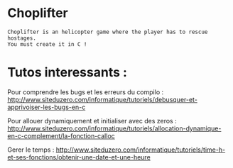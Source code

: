Choplifter
==========

	Choplifter is an helicopter game where the player has to rescue hostages.
	You must create it in C !


Tutos interessants :
=====================

Pour comprendre les bugs et les erreurs du compilo : http://www.siteduzero.com/informatique/tutoriels/debusquer-et-apprivoiser-les-bugs-en-c

Pour allouer dynamiquement et initialiser avec des zeros : http://www.siteduzero.com/informatique/tutoriels/allocation-dynamique-en-c-complement/la-fonction-calloc

Gerer le temps : http://www.siteduzero.com/informatique/tutoriels/time-h-et-ses-fonctions/obtenir-une-date-et-une-heure
